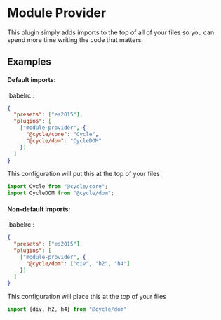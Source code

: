 # Module Provider

This plugin simply adds imports to the top of all of your files so you can spend more time writing the code that matters.

## Examples

#### Default imports:

.babelrc :
```json
{
  "presets": ["es2015"],
  "plugins": [
    ["module-provider", {
      "@cycle/core": "Cycle",
      "@cycle/dom": "CycleDOM"
    }]
  ]
}
```
This configuration will put this at the top of your files
```js
import Cycle from "@cycle/core";
import CycleDOM from "@cycle/dom";
```

#### Non-default imports:

.babelrc :
```json
{
  "presets": ["es2015"],
  "plugins": [
    ["module-provider", {
      "@cycle/dom": ["div", "h2", "h4"]
    }]
  ]
}
```
This configuration will place this at the top of your files
```js
import {div, h2, h4} from "@cycle/dom"
```

